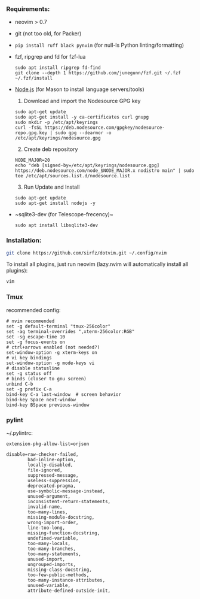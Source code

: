 ### Requirements:

* neovim > 0.7
* git (not too old, for Packer)
* `pip install ruff black pynvim` (for null-ls Python linting/formatting)
* fzf, ripgrep and fd for fzf-lua
    ```
    sudo apt install ripgrep fd-find
    git clone --depth 1 https://github.com/junegunn/fzf.git ~/.fzf
    ~/.fzf/install
    ```
* [Node.js](https://github.com/nodesource/distributions#debian-and-ubuntu-based-distributions) (for Mason to install language servers/tools)
    1. Download and import the Nodesource GPG key
    ```
    sudo apt-get update
    sudo apt-get install -y ca-certificates curl gnupg
    sudo mkdir -p /etc/apt/keyrings
    curl -fsSL https://deb.nodesource.com/gpgkey/nodesource-repo.gpg.key | sudo gpg --dearmor -o /etc/apt/keyrings/nodesource.gpg
    ```
    2. Create deb repository
    ```
    NODE_MAJOR=20
    echo "deb [signed-by=/etc/apt/keyrings/nodesource.gpg] https://deb.nodesource.com/node_$NODE_MAJOR.x nodistro main" | sudo tee /etc/apt/sources.list.d/nodesource.list
    ```
    3. Run Update and Install
    ```
    sudo apt-get update
    sudo apt-get install nodejs -y
    ```
    
* ~sqlite3-dev (for Telescope-frecency)~
    ```
    sudo apt install libsqlite3-dev
    ```

### Installation:

```sh
git clone https://github.com/sirfz/dotvim.git ~/.config/nvim
```

To install all plugins, just run neovim (lazy.nvim will automatically install all plugins):

```sh
vim
```

### Tmux

recommended config:

```
# nvim recommended
set -g default-terminal "tmux-256color"
set -ag terminal-overrides ",xterm-256color:RGB"
set -sg escape-time 10
set -g focus-events on
# ctrl+arrows enabled (not needed?)
set-window-option -g xterm-keys on
# vi key bindings
set-window-option -g mode-keys vi
# disable statusline
set -g status off
# binds (closer to gnu screen)
unbind C-b
set -g prefix C-a
bind-key C-a last-window  # screen behavior
bind-key Space next-window
bind-key BSpace previous-window
```

### pylint

~/.pylintrc:

```
extension-pkg-allow-list=orjson

disable=raw-checker-failed,
        bad-inline-option,
        locally-disabled,
        file-ignored,
        suppressed-message,
        useless-suppression,
        deprecated-pragma,
        use-symbolic-message-instead,
        unused-argument,
        inconsistent-return-statements,
        invalid-name,
        too-many-lines,
        missing-module-docstring,
        wrong-import-order,
        line-too-long,
        missing-function-docstring,
        undefined-variable,
        too-many-locals,
        too-many-branches,
        too-many-statements,
        unused-import,
        ungrouped-imports,
        missing-class-docstring,
        too-few-public-methods,
        too-many-instance-attributes,
        unused-variable,
        attribute-defined-outside-init,
```
